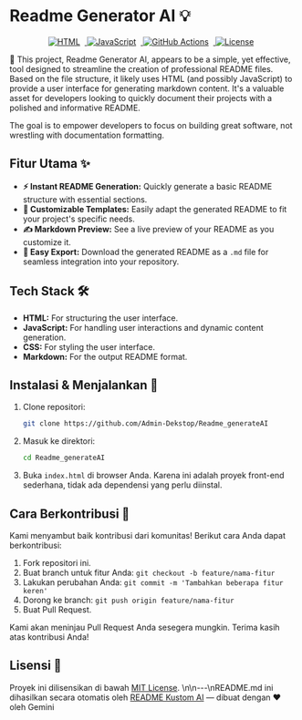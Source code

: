 # Readme Generator AI 💡

<p align="center">
  <a href="https://shields.io/">
    <img src="https://img.shields.io/badge/HTML-brightgreen?style=flat-square&logo=html5&logoColor=white" style="margin-right: 8px;" alt="HTML">
  </a>
  <a href="https://shields.io/">
    <img src="https://img.shields.io/badge/JavaScript-yellow?style=flat-square&logo=javascript&logoColor=black" style="margin-right: 8px;" alt="JavaScript">
  </a>
  <a href="https://shields.io/">
    <img src="https://img.shields.io/badge/GitHub%20Actions-blueviolet?style=flat-square&logo=githubactions" style="margin-right: 8px;" alt="GitHub Actions">
  </a>
    <a href="https://shields.io/">
    <img src="https://img.shields.io/badge/License-MIT-green?style=flat-square" style="margin-right: 8px;" alt="License">
  </a>
</p>

📝 This project, Readme Generator AI, appears to be a simple, yet effective, tool designed to streamline the creation of professional README files. Based on the file structure, it likely uses HTML (and possibly JavaScript) to provide a user interface for generating markdown content. It's a valuable asset for developers looking to quickly document their projects with a polished and informative README.

The goal is to empower developers to focus on building great software, not wrestling with documentation formatting.

## Fitur Utama ✨

*   **⚡️ Instant README Generation:** Quickly generate a basic README structure with essential sections.
*   **🎨 Customizable Templates:** Easily adapt the generated README to fit your project's specific needs.
*   **✍️ Markdown Preview:** See a live preview of your README as you customize it.
*   **💾 Easy Export:** Download the generated README as a `.md` file for seamless integration into your repository.

## Tech Stack 🛠️

*   **HTML:** For structuring the user interface.
*   **JavaScript:** For handling user interactions and dynamic content generation.
*   **CSS:** For styling the user interface.
*   **Markdown:** For the output README format.

## Instalasi & Menjalankan 🚀

1.  Clone repositori:
    ```bash
    git clone https://github.com/Admin-Dekstop/Readme_generateAI
    ```
2.  Masuk ke direktori:
    ```bash
    cd Readme_generateAI
    ```
3.  Buka `index.html` di browser Anda. Karena ini adalah proyek front-end sederhana, tidak ada dependensi yang perlu diinstal.

## Cara Berkontribusi 🤝

Kami menyambut baik kontribusi dari komunitas! Berikut cara Anda dapat berkontribusi:

1.  Fork repositori ini.
2.  Buat branch untuk fitur Anda: `git checkout -b feature/nama-fitur`
3.  Lakukan perubahan Anda: `git commit -m 'Tambahkan beberapa fitur keren'`
4.  Dorong ke branch: `git push origin feature/nama-fitur`
5.  Buat Pull Request.

Kami akan meninjau Pull Request Anda sesegera mungkin. Terima kasih atas kontribusi Anda!

## Lisensi 📄

Proyek ini dilisensikan di bawah [MIT License](LICENSE.md).
\n\n---\nREADME.md ini dihasilkan secara otomatis oleh [README Kustom AI](https://admin-dekstop.github.io/Readme_generateAI/) — dibuat dengan ❤️ oleh Gemini
